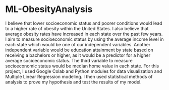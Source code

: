 # ML-ObesityAnalysis
I believe that lower socioeconomic status and poorer conditions would lead to a higher rate of obesity within the United States. I also believe that average obesity rates have increased in each state over the past few years. I aim to measure socioeconomic status by using the average income level in each state which would be one of our  independent variables. Another independent variable would be education attainment by state based on receiving a bachelors or higher, as it would be a predictor for a higher average socioeconomic status. The third variable to measure socioeconomic status would be median home value in each state. For this project, I used Google Colab and Python modules for data visualization and Multiple Linear Regression modeling. I then used statistical methods of analysis to prove my hypothesis and test the results of my model. 
